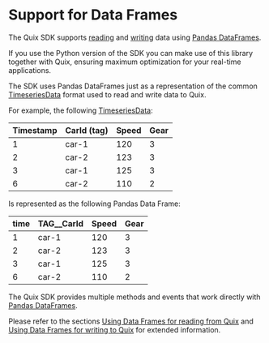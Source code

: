 # Support for Data Frames

The Quix SDK supports [reading](../../read/#using_data_frames) and [writing](../../write/#using-data-frames) data using [Pandas DataFrames](https://pandas.pydata.org/docs/user_guide/dsintro.html#dataframe).

If you use the Python version of the SDK you can make use of this library together with Quix, ensuring maximum optimization for your real-time applications.

The SDK uses Pandas DataFrames just as a representation of the common [TimeseriesData](#timeseriesdata-format) format used to read and write data to Quix.

For example, the following [TimeseriesData](../../read/#timeseriesdata-format):

| Timestamp | CarId (tag) | Speed | Gear |
| --------- | ----------- | ----- | ---- |
| 1         | car-1       | 120   | 3    |
| 2         | car-2       | 123   | 3    |
| 3         | car-1       | 125   | 3    |
| 6         | car-2       | 110   | 2    |

Is represented as the following Pandas Data Frame:

| time | TAG\_\_CarId | Speed | Gear |
| ---- | ------------ | ----- | ---- |
| 1    | car-1        | 120   | 3    |
| 2    | car-2        | 123   | 3    |
| 3    | car-1        | 125   | 3    |
| 6    | car-2        | 110   | 2    |

The Quix SDK provides multiple methods and events that work directly with [Pandas DataFrames](https://pandas.pydata.org/docs/user_guide/dsintro.html#dataframe).

Please refer to the sections [Using Data Frames for reading from Quix](../../read/#using-data-frames) and [Using Data Frames for writing to Quix](../../write/#using-data-frames) for extended information.
